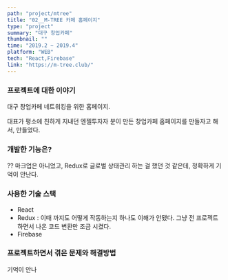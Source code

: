 ```yaml
---
path: "project/mtree"
title: "02__M-TREE 카페 홈페이지"
type: "project"
summary: "대구 창업카페"
thumbnail: ""
time: "2019.2 ~ 2019.4"
platform: "WEB"
tech: "React,Firebase"
link: "https://m-tree.club/"
---
```


### 프로젝트에 대한 이야기
대구 창업카페 네트워킹을 위한 홈페이지.

대표가 평소에 친하게 지내던 엔젤투자자 분이 만든 창업카페 홈페이지를 만들자고 해서, 만들었다.

### 개발한 기능은?
?? 마크업은 아니었고, Redux로 글로벌 상태관리 하는 걸 했던 것 같은데, 정확하게 기억이 안난다.

### 사용한 기술 스택
* React
* Redux : 이때 까지도 어떻게 작동하는지 하나도 이해가 안됐다. 그냥 전 프로젝트 하면서 나온 코드 변환만 조금 시켰다.
* Firebase

### 프로젝트하면서 겪은 문제와 해결방법
기억이 안나
